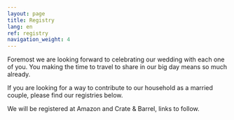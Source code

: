 ```yaml
---
layout: page
title: Registry
lang: en
ref: registry
navigation_weight: 4
---
```


Foremost we are looking forward to celebrating our wedding with each one of you. You making the time to travel to share in our big day means so much already.

If you are looking for a way to contribute to our household as a married couple, please find our registries below. 

We will be registered at Amazon and Crate & Barrel, links to follow.
